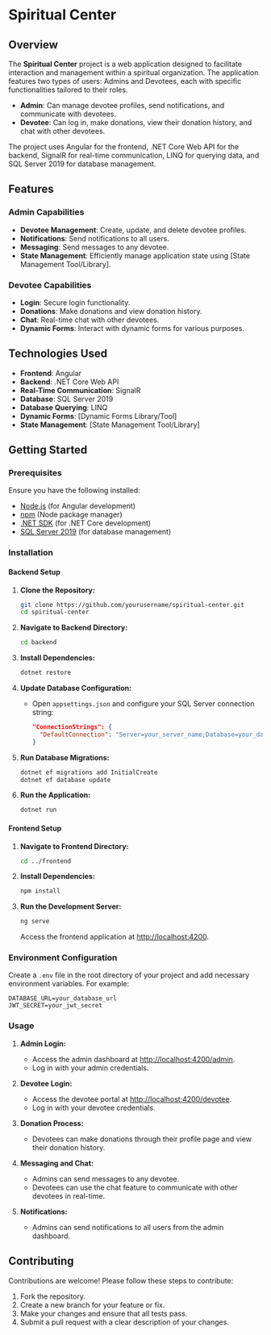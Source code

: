 
# Spiritual Center

## Overview

The **Spiritual Center** project is a web application designed to facilitate interaction and management within a spiritual organization. The application features two types of users: Admins and Devotees, each with specific functionalities tailored to their roles.

- **Admin**: Can manage devotee profiles, send notifications, and communicate with devotees.
- **Devotee**: Can log in, make donations, view their donation history, and chat with other devotees.

The project uses Angular for the frontend, .NET Core Web API for the backend, SignalR for real-time communication, LINQ for querying data, and SQL Server 2019 for database management.

## Features

### Admin Capabilities
- **Devotee Management**: Create, update, and delete devotee profiles.
- **Notifications**: Send notifications to all users.
- **Messaging**: Send messages to any devotee.
- **State Management**: Efficiently manage application state using [State Management Tool/Library].

### Devotee Capabilities
- **Login**: Secure login functionality.
- **Donations**: Make donations and view donation history.
- **Chat**: Real-time chat with other devotees.
- **Dynamic Forms**: Interact with dynamic forms for various purposes.

## Technologies Used

- **Frontend**: Angular
- **Backend**: .NET Core Web API
- **Real-Time Communication**: SignalR
- **Database**: SQL Server 2019
- **Database Querying**: LINQ
- **Dynamic Forms**: [Dynamic Forms Library/Tool]
- **State Management**: [State Management Tool/Library]

## Getting Started

### Prerequisites

Ensure you have the following installed:

- [Node.js](https://nodejs.org/) (for Angular development)
- [npm](https://www.npmjs.com/) (Node package manager)
- [.NET SDK](https://dotnet.microsoft.com/download) (for .NET Core development)
- [SQL Server 2019](https://www.microsoft.com/en-us/sql-server/sql-server-downloads) (for database management)

### Installation

#### Backend Setup

1. **Clone the Repository:**

   ```bash
   git clone https://github.com/yourusername/spiritual-center.git
   cd spiritual-center
   ```

2. **Navigate to Backend Directory:**

   ```bash
   cd backend
   ```

3. **Install Dependencies:**

   ```bash
   dotnet restore
   ```

4. **Update Database Configuration:**

   - Open `appsettings.json` and configure your SQL Server connection string:

     ```json
     "ConnectionStrings": {
       "DefaultConnection": "Server=your_server_name;Database=your_database_name;User Id=your_user_id;Password=your_password;"
     }
     ```

5. **Run Database Migrations:**

   ```bash
   dotnet ef migrations add InitialCreate
   dotnet ef database update
   ```

6. **Run the Application:**

   ```bash
   dotnet run
   ```

#### Frontend Setup

1. **Navigate to Frontend Directory:**

   ```bash
   cd ../frontend
   ```

2. **Install Dependencies:**

   ```bash
   npm install
   ```

3. **Run the Development Server:**

   ```bash
   ng serve
   ```

   Access the frontend application at [http://localhost:4200](http://localhost:4200).

### Environment Configuration

Create a `.env` file in the root directory of your project and add necessary environment variables. For example:

```env
DATABASE_URL=your_database_url
JWT_SECRET=your_jwt_secret
```

### Usage

1. **Admin Login:**

   - Access the admin dashboard at [http://localhost:4200/admin](http://localhost:4200/admin).
   - Log in with your admin credentials.

2. **Devotee Login:**

   - Access the devotee portal at [http://localhost:4200/devotee](http://localhost:4200/devotee).
   - Log in with your devotee credentials.

3. **Donation Process:**

   - Devotees can make donations through their profile page and view their donation history.

4. **Messaging and Chat:**

   - Admins can send messages to any devotee.
   - Devotees can use the chat feature to communicate with other devotees in real-time.

5. **Notifications:**

   - Admins can send notifications to all users from the admin dashboard.

## Contributing

Contributions are welcome! Please follow these steps to contribute:

1. Fork the repository.
2. Create a new branch for your feature or fix.
3. Make your changes and ensure that all tests pass.
4. Submit a pull request with a clear description of your changes.
